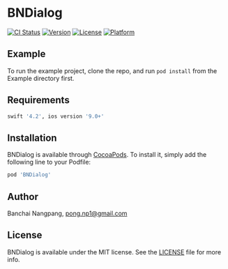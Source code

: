 # BNDialog

[![CI Status](https://img.shields.io/travis/chanon-apimaha/BNDialog.svg?style=flat)](https://travis-ci.org/chanon-apimaha/BNDialog)
[![Version](https://img.shields.io/cocoapods/v/BNDialog.svg?style=flat)](https://cocoapods.org/pods/BNDialog)
[![License](https://img.shields.io/cocoapods/l/BNDialog.svg?style=flat)](https://github.com/chanon-apimaha/BNDialog/blob/master/LICENSE)
[![Platform](https://img.shields.io/cocoapods/p/BNDialog.svg?style=flat)](https://cocoapods.org/pods/BNDialog)

## Example

To run the example project, clone the repo, and run `pod install` from the Example directory first.

## Requirements


```ruby
swift '4.2', ios version '9.0+'
```

## Installation

BNDialog is available through [CocoaPods](https://cocoapods.org/pods/BNDialog). To install
it, simply add the following line to your Podfile:

```ruby
pod 'BNDialog'
```

## Author

Banchai Nangpang, pong.np1@gmail.com

## License

BNDialog is available under the MIT license. See the [LICENSE]((https://github.com/chanon-apimaha/BNDialog/blob/master/LICENSE)) file for more info.
